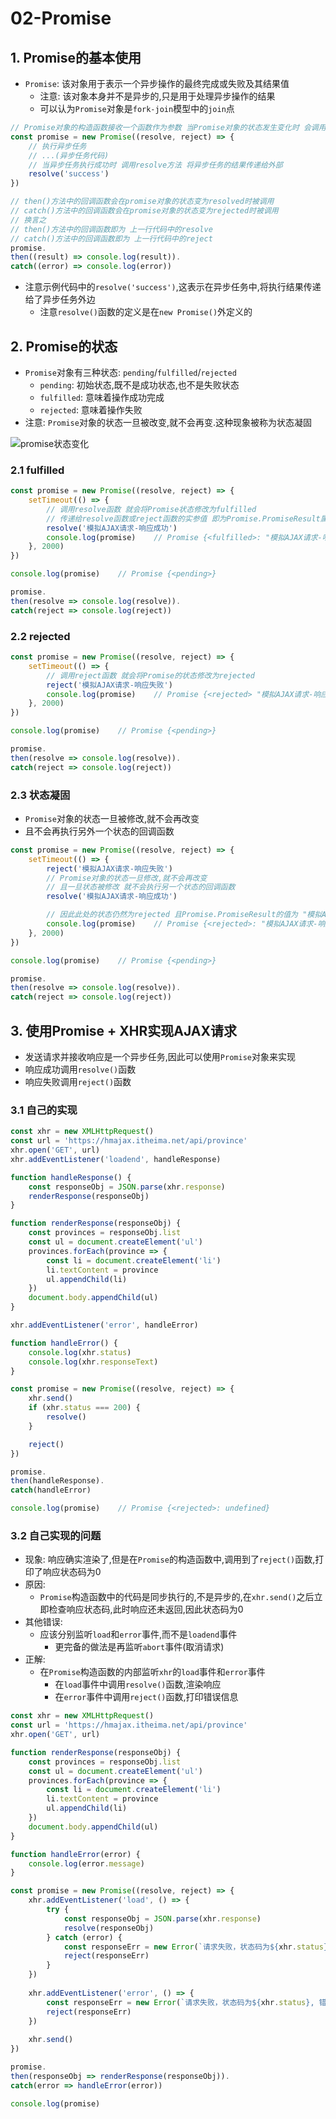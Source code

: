 # 02-Promise

## 1. Promise的基本使用

- `Promise`: 该对象用于表示一个异步操作的最终完成或失败及其结果值
  - 注意: 该对象本身并不是异步的,只是用于处理异步操作的结果
  - 可以认为`Promise`对象是`fork-join`模型中的`join`点

```javascript
// Promise对象的构造函数接收一个函数作为参数 当Promise对象的状态发生变化时 会调用这个函数
const promise = new Promise((resolve, reject) => {
    // 执行异步任务
    // ...(异步任务代码)
    // 当异步任务执行成功时 调用resolve方法 将异步任务的结果传递给外部
    resolve('success')
})

// then()方法中的回调函数会在promise对象的状态变为resolved时被调用
// catch()方法中的回调函数会在promise对象的状态变为rejected时被调用
// 换言之
// then()方法中的回调函数即为 上一行代码中的resolve
// catch()方法中的回调函数即为 上一行代码中的reject
promise.
then((result) => console.log(result)).
catch((error) => console.log(error))
```

- 注意示例代码中的`resolve('success')`,这表示在异步任务中,将执行结果传递给了异步任务外边
    - 注意`resolve()`函数的定义是在`new Promise()`外定义的

## 2. Promise的状态

- `Promise`对象有三种状态: `pending`/`fulfilled`/`rejected`
    - `pending`: 初始状态,既不是成功状态,也不是失败状态
    - `fulfilled`: 意味着操作成功完成
    - `rejected`: 意味着操作失败
- 注意: `Promise`对象的状态一旦被改变,就不会再变.这种现象被称为状态凝固

![promise状态变化](./img/promise状态变化.png)

### 2.1 fulfilled

```javascript
const promise = new Promise((resolve, reject) => {
    setTimeout(() => {
        // 调用resolve函数 就会将Promise状态修改为fulfilled
        // 传递给resolve函数或reject函数的实参值 即为Promise.PromiseResult属性值
        resolve('模拟AJAX请求-响应成功')
        console.log(promise)    // Promise {<fulfilled>: "模拟AJAX请求-响应成功"}
    }, 2000)
})

console.log(promise)    // Promise {<pending>}

promise.
then(resolve => console.log(resolve)).
catch(reject => console.log(reject))
```

### 2.2 rejected

```javascript
const promise = new Promise((resolve, reject) => {
    setTimeout(() => {
        // 调用reject函数 就会将Promise的状态修改为rejected
        reject('模拟AJAX请求-响应失败')
        console.log(promise)    // Promise {<rejected> "模拟AJAX请求-响应失败"}
    }, 2000)
})

console.log(promise)    // Promise {<pending>}

promise.
then(resolve => console.log(resolve)).
catch(reject => console.log(reject))
```

### 2.3 状态凝固

- `Promise`对象的状态一旦被修改,就不会再改变
- 且不会再执行另外一个状态的回调函数

```javascript
const promise = new Promise((resolve, reject) => {
    setTimeout(() => {
        reject('模拟AJAX请求-响应失败')
        // Promise对象的状态一旦修改,就不会再改变
        // 且一旦状态被修改 就不会执行另一个状态的回调函数
        resolve('模拟AJAX请求-响应成功')

        // 因此此处的状态仍然为rejected 且Promise.PromiseResult的值为 "模拟AJAX请求-响应失败"
        console.log(promise)    // Promise {<rejected>: "模拟AJAX请求-响应失败"}
    }, 2000)
})

console.log(promise)    // Promise {<pending>}

promise.
then(resolve => console.log(resolve)).
catch(reject => console.log(reject))
```

## 3. 使用Promise + XHR实现AJAX请求

- 发送请求并接收响应是一个异步任务,因此可以使用`Promise`对象来实现
- 响应成功调用`resolve()`函数
- 响应失败调用`reject()`函数

### 3.1 自己的实现

```javascript
const xhr = new XMLHttpRequest()
const url = 'https://hmajax.itheima.net/api/province'
xhr.open('GET', url)
xhr.addEventListener('loadend', handleResponse)

function handleResponse() {
    const responseObj = JSON.parse(xhr.response)
    renderResponse(responseObj)
}

function renderResponse(responseObj) {
    const provinces = responseObj.list
    const ul = document.createElement('ul')
    provinces.forEach(province => {
        const li = document.createElement('li')
        li.textContent = province
        ul.appendChild(li)
    })
    document.body.appendChild(ul)
}

xhr.addEventListener('error', handleError)

function handleError() {
    console.log(xhr.status)
    console.log(xhr.responseText)
}

const promise = new Promise((resolve, reject) => {
    xhr.send()
    if (xhr.status === 200) {
        resolve()
    }

    reject()
})

promise.
then(handleResponse).
catch(handleError)

console.log(promise)    // Promise {<rejected>: undefined}
```

### 3.2 自己实现的问题

- 现象: 响应确实渲染了,但是在`Promise`的构造函数中,调用到了`reject()`函数,打印了响应状态码为0
- 原因:
  - `Promise`构造函数中的代码是同步执行的,不是异步的,在`xhr.send()`之后立即检查响应状态码,此时响应还未返回,因此状态码为0
- 其他错误:
  - 应该分别监听`load`和`error`事件,而不是`loadend`事件
    - 更完备的做法是再监听`abort`事件(取消请求)
- 正解:
  - 在`Promise`构造函数的内部监听`xhr`的`load`事件和`error`事件
    - 在`load`事件中调用`resolve()`函数,渲染响应
    - 在`error`事件中调用`reject()`函数,打印错误信息

```javascript
const xhr = new XMLHttpRequest()
const url = 'https://hmajax.itheima.net/api/province'
xhr.open('GET', url)

function renderResponse(responseObj) {
    const provinces = responseObj.list
    const ul = document.createElement('ul')
    provinces.forEach(province => {
        const li = document.createElement('li')
        li.textContent = province
        ul.appendChild(li)
    })
    document.body.appendChild(ul)
}

function handleError(error) {
    console.log(error.message)
}

const promise = new Promise((resolve, reject) => {
    xhr.addEventListener('load', () => {
        try {
            const responseObj = JSON.parse(xhr.response)
            resolve(responseObj)
        } catch (error) {
            const responseErr = new Error(`请求失败，状态码为${xhr.status}, 错误信息为${xhr.responseText}`)
            reject(responseErr)
        }
    })
    
    xhr.addEventListener('error', () => {
        const responseErr = new Error(`请求失败，状态码为${xhr.status}, 错误信息为${xhr.responseText}`)
        reject(responseErr)
    })
    
    xhr.send()
})

promise.
then(responseObj => renderResponse(responseObj)).
catch(error => handleError(error))

console.log(promise)
```